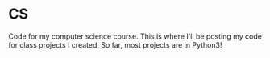# CS
Code for my computer science course. 
This is where I'll be posting my code for class projects I created. So far, most projects are in Python3!

